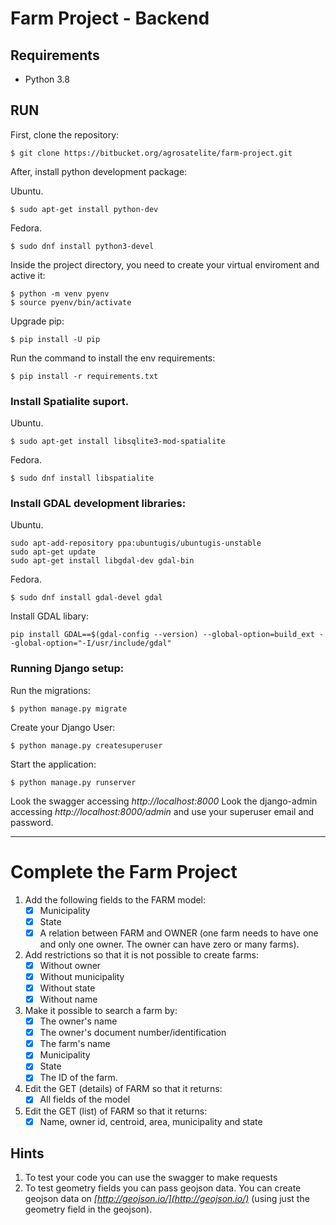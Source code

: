 
# Farm Project - Backend


## Requirements

 - Python 3.8
 
## RUN

First, clone the repository:
```shell
$ git clone https://bitbucket.org/agrosatelite/farm-project.git
```

After, install python development package:

Ubuntu.
```shell
$ sudo apt-get install python-dev
```

Fedora.
```shell
$ sudo dnf install python3-devel
```

Inside the project directory, you need to create your virtual enviroment and active it:
```shell
$ python -m venv pyenv
$ source pyenv/bin/activate
```

Upgrade pip:
```shell
$ pip install -U pip
```

Run the command to install the env requirements:
```shell
$ pip install -r requirements.txt
```

### Install Spatialite suport.

Ubuntu.
```shell
$ sudo apt-get install libsqlite3-mod-spatialite
```

Fedora.
```shell
$ sudo dnf install libspatialite
```

### Install GDAL development libraries:

Ubuntu.
```shell
sudo apt-add-repository ppa:ubuntugis/ubuntugis-unstable
sudo apt-get update
sudo apt-get install libgdal-dev gdal-bin
```

Fedora.
```shell
$ sudo dnf install gdal-devel gdal
```

Install GDAL libary:
```shell
pip install GDAL==$(gdal-config --version) --global-option=build_ext --global-option="-I/usr/include/gdal"
```

### Running Django setup:

Run the migrations:
```shell
$ python manage.py migrate
```

Create your Django User:
```shell
$ python manage.py createsuperuser
```
Start the application:
```shell
$ python manage.py runserver
```
Look the swagger accessing *http://localhost:8000*
Look the django-admin accessing *http://localhost:8000/admin* and use your superuser email and password.

--- 

# Complete the Farm Project

1. Add the following fields to the FARM model:
    * [x] Municipality
    * [x] State
    * [x] A relation between FARM and OWNER (one farm needs to have one and only one owner. The owner can have zero or many farms).

2. Add restrictions so that it is not possible to create farms:
    * [x] Without owner
    * [x] Without municipality
    * [x] Without state
    * [x] Without name

3. Make it possible to search a farm by:
    * [x] The owner's name
    * [x] The owner's document number/identification
    * [x] The farm's name
    * [x] Municipality 
    * [x] State 
    * [x] The ID of the farm.

4. Edit the GET (details) of FARM so that it returns:
    * [x] All fields of the model

5. Edit the GET (list) of FARM so that it returns:
    * [x] Name, owner id, centroid, area, municipality and state

## Hints
1. To test your code you can use the swagger to make requests
2. To test geometry fields you can pass geojson data. You can create geojson data on *[http://geojson.io/](http://geojson.io/)*  (using just the geometry field in the geojson).

